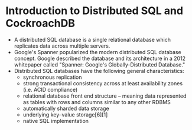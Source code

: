 # Introduction to Distributed SQL and CockroachDB

- A distributed SQL database is a single relational database which replicates data across multiple servers. 
 - Google's Spanner popularized the modern distributed SQL database concept. Google described the database 
 and its architecture in a 2012 whitepaper called "Spanner: Google's Globally-Distributed Database." 
 - Distributed SQL databases have the following general characteristics:
    - synchronous replication
    - strong transactional consistency across at least availability zones (i.e. ACID compliance) 
    - relational database front end structure – meaning data represented as tables with rows and columns similar to any other RDBMS
    - automatically sharded data storage
    - underlying key–value storage[6][1]
    - native SQL implementation
    
